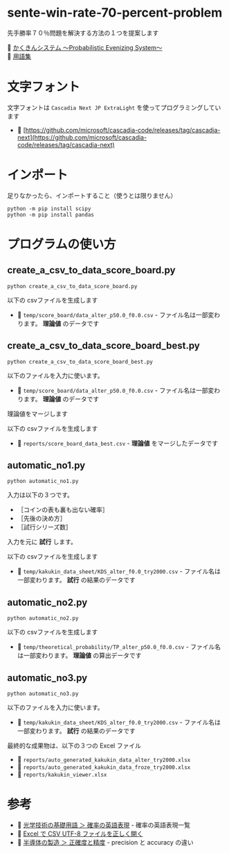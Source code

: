 # sente-win-rate-70-percent-problem

先手勝率７０％問題を解決する方法の１つを提案します  

📖 [かくきんシステム ～Probabilistic Evenizing System～](./docs/takahashi_satoshi_system.md)  
📖 [用語集](./docs/terms.md)  


# 文字フォント

 文字フォントは `Cascadia Next JP ExtraLight` を使ってプログラミングしています

* 📖 [https://github.com/microsoft/cascadia-code/releases/tag/cascadia-next](https://github.com/microsoft/cascadia-code/releases/tag/cascadia-next)


# インポート

足りなかったら、インポートすること（使うとは限りません）  

```
python -m pip install scipy
python -m pip install pandas
```


# プログラムの使い方


## create_a_csv_to_data_score_board.py

```shell
python create_a_csv_to_data_score_board.py
```

以下の csvファイルを生成します  

* 📄 `temp/score_board/data_alter_p50.0_f0.0.csv` - ファイル名は一部変わります。 **理論値** のデータです


## create_a_csv_to_data_score_board_best.py

```shell
python create_a_csv_to_data_score_board_best.py
```

以下のファイルを入力に使います。  

* 📄 `temp/score_board/data_alter_p50.0_f0.0.csv` - ファイル名は一部変わります。 **理論値** のデータです

理論値をマージします  

以下の csvファイルを生成します  

* 📄 `reports/score_board_data_best.csv` - **理論値** をマージしたデータです


## automatic_no1.py

```shell
python automatic_no1.py
```

入力は以下の３つです。  

* ［コインの表も裏も出ない確率］
* ［先後の決め方］
* ［試行シリーズ数］

入力を元に **試行** します。  

以下の csvファイルを生成します  

* 📄 `temp/kakukin_data_sheet/KDS_alter_f0.0_try2000.csv` - ファイル名は一部変わります。 **試行** の結果のデータです


## automatic_no2.py

```shell
python automatic_no2.py
```

以下の csvファイルを生成します  

* 📄 `temp/theoretical_probability/TP_alter_p50.0_f0.0.csv` - ファイル名は一部変わります。 **理論値** の算出データです


## automatic_no3.py

```shell
python automatic_no3.py
```

以下のファイルを入力に使います。  

* 📄 `temp/kakukin_data_sheet/KDS_alter_f0.0_try2000.csv` - ファイル名は一部変わります。 **試行** の結果のデータです

最終的な成果物は、以下の３つの Excel ファイル  

* 📄 `reports/auto_generated_kakukin_data_alter_try2000.xlsx`
* 📄 `reports/auto_generated_kakukin_data_froze_try2000.xlsx`
* 📄 `reports/kakukin_viewer.xlsx`


# 参考

* 📖 [光学技術の基礎用語 ＞ 確率の英語表現](https://www.optics-words.com/english_for_science/probability.html) - 確率の英語表現一覧
* 📖 [Excel で CSV UTF-8 ファイルを正しく開く](https://support.microsoft.com/ja-jp/office/excel-%E3%81%A7-csv-utf-8-%E3%83%95%E3%82%A1%E3%82%A4%E3%83%AB%E3%82%92%E6%AD%A3%E3%81%97%E3%81%8F%E9%96%8B%E3%81%8F-8a935af5-3416-4edd-ba7e-3dfd2bc4a032)
* 📖 [半導体の製造 ＞ 正確度と精度](https://www.hitachi-hightech.com/jp/ja/knowledge/semiconductor/room/manufacturing/accuracy-precision.html) - precision と accuracy の違い
